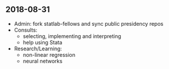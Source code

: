 ## 2018-08-31
* Admin: fork statlab-fellows and sync public presidency repos
* Consults: 
    * selecting, implementing and interpreting 
	* help using Stata
* Research/Learning:
    * non-linear regression
    * neural networks	
